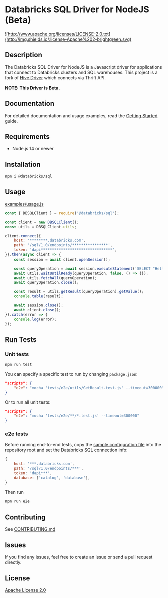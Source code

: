 # Databricks SQL Driver for NodeJS (Beta)

![http://www.apache.org/licenses/LICENSE-2.0.txt](http://img.shields.io/:license-Apache%202-brightgreen.svg)

## Description

The Databricks SQL Driver for NodeJS is a Javascript driver for applications that connect to Databricks clusters and SQL warehouses. This project is a fork of [Hive Driver](https://github.com/lenchv/hive-driver) which connects via Thrift API.

**NOTE: This Driver is Beta.**

## Documentation

For detailed documentation and usage examples, read the [Getting Started](docs/readme.md) guide.

## Requirements

- Node.js 14 or newer

## Installation

```bash
npm i @databricks/sql
```

## Usage

[examples/usage.js](examples/usage.js)
```javascript
const { DBSQLClient } = require('@databricks/sql');

const client = new DBSQLClient();
const utils = DBSQLClient.utils;

client.connect({
    host: '********.databricks.com',
    path: '/sql/1.0/endpoints/****************',
    token: 'dapi********************************',
}).then(async client => {
    const session = await client.openSession();

    const queryOperation = await session.executeStatement('SELECT "Hello, World!"', { runAsync: true });
    await utils.waitUntilReady(queryOperation, false, () => {});
    await utils.fetchAll(queryOperation);
    await queryOperation.close();

    const result = utils.getResult(queryOperation).getValue();
    console.table(result);

    await session.close();
    await client.close();
}).catch(error => {
    console.log(error);
});
```

## Run Tests

### Unit tests

```bash
npm run test
```

You can specify a specific test to run by changing `package.json`:

```json
"scripts": {
    "e2e": "mocha 'tests/e2e/utils/GetResult.test.js' --timeout=300000"
}
```

Or to run all unit tests:

```json
"scripts": {
    "e2e": "mocha 'tests/e2e/**/*.test.js' --timeout=300000"
}
```

### e2e tests


Before running end-to-end tests, copy the [sample configuration file](tests/e2e/utils/config.js) into the repository root and set the Databricks SQL connection info:

```javascript
{
    host: '***.databricks.com',
    path: '/sql/1.0/endpoints/***',
    token: 'dapi***',
    database: ['catalog', 'database'],
}
```

Then run

```bash
npm run e2e
```

## Contributing

See [CONTRIBUTING.md](CONTRIBUTING.md)

## Issues

If you find any issues, feel free to create an issue or send a pull request directly.

## License
 
[Apache License 2.0](LICENSE)
